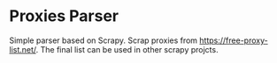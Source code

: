 # Proxies Parser

Simple parser based on Scrapy. Scrap proxies from https://free-proxy-list.net/. The final list can be used in other scrapy projcts.